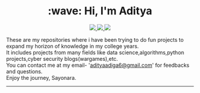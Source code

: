 <h1 align="center">:wave: Hi, I'm Aditya</h1>

<p align="center">
  <a href="https://github.com/aditya-adiga">
    <img src="https://img.shields.io/badge/adityaadiga-100000?style=for-the-badge&logo=github&logoColor=white">
   <a/>
  <a href="https://www.linkedin.com/in/aditya-adiga-a243631a1/">
    <img src="https://img.shields.io/badge/adityaadiga-0077B5?style=for-the-badge&logo=linkedin&logoColor=white">
  <a/>
   <a href="https://www.instagram.com/emcee.ad/">
    <img src="https://img.shields.io/badge/@emcee.ad-E4405F?style=for-the-badge&logo=instagram&logoColor=white">
  <a/>
</p>
    
These are my repositories where i have been trying to do fun projects to expand my horizon of knowledge in my college years.\
It includes projects from many fields like data science,algorithms,python projects,cyber security blogs(wargames),etc.\
You can contact me at my email- 'adityaadiga6@gmail.com' for feedbacks and questions.\
Enjoy the journey, Sayonara.

---
